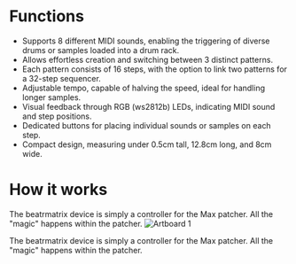 # Functions
- Supports 8 different MIDI sounds, enabling the triggering of diverse drums or samples loaded into a drum rack.
- Allows effortless creation and switching between 3 distinct patterns.
- Each pattern consists of 16 steps, with the option to link two patterns for a 32-step sequencer.
- Adjustable tempo, capable of halving the speed, ideal for handling longer samples.
- Visual feedback through RGB (ws2812b) LEDs, indicating MIDI sound and step positions.
- Dedicated buttons for placing individual sounds or samples on each step.
- Compact design, measuring under 0.5cm tall, 12.8cm long, and 8cm wide.

# How it works
The beatrmatrix device is simply a controller for the Max patcher. All the "magic" happens within the patcher.
![Artboard 1](https://github.com/beatrmatrix/beatrmatrix-stepsequencer/assets/155435444/69ccd0b2-98da-4127-9b73-ca75df1196e0)

The beatrmatrix device is simply a controller for the Max patcher. All the "magic" happens within the patcher.
